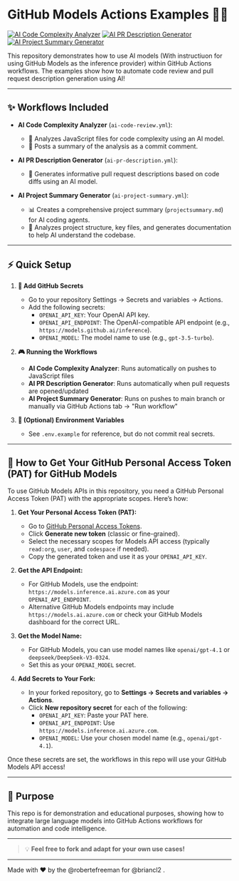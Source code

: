 # GitHub Models Actions Examples 🚀🤖

[![AI Code Complexity Analyzer](https://github.com/your-org/your-repo/actions/workflows/ai-code-review.yml/badge.svg)](../../actions/workflows/ai-code-review.yml)
[![AI PR Description Generator](https://github.com/your-org/your-repo/actions/workflows/ai-pr-description.yml/badge.svg)](../../actions/workflows/ai-pr-description.yml)
[![AI Project Summary Generator](https://github.com/your-org/your-repo/actions/workflows/ai-project-summary.yml/badge.svg)](../../actions/workflows/ai-project-summary.yml)

<!--
These badges show the status of the last workflow run (success or failure) for each workflow.
-->

This repository demonstrates how to use AI models (With instructiuon for using GitHub Models as the inference provider) within GitHub Actions workflows. The examples show how to automate code review and pull request description generation using AI!

---

## ✨ Workflows Included

- **AI Code Complexity Analyzer** (`ai-code-review.yml`):
  - 🧠 Analyzes JavaScript files for code complexity using an AI model.
  - 💬 Posts a summary of the analysis as a commit comment.

- **AI PR Description Generator** (`ai-pr-description.yml`):
  - 📝 Generates informative pull request descriptions based on code diffs using an AI model.

- **AI Project Summary Generator** (`ai-project-summary.yml`):
  - 📊 Creates a comprehensive project summary (`projectsummary.md`) for AI coding agents.
  - 🤖 Analyzes project structure, key files, and generates documentation to help AI understand the codebase.

---

## ⚡️ Quick Setup

1. **🔐 Add GitHub Secrets**
   - Go to your repository Settings → Secrets and variables → Actions.
   - Add the following secrets:
     - `OPENAI_API_KEY`: Your OpenAI API key.
     - `OPENAI_API_ENDPOINT`: The OpenAI-compatible API endpoint (e.g., `https://models.github.ai/inference`).
     - `OPENAI_MODEL`: The model name to use (e.g., `gpt-3.5-turbo`).

2. **🎮 Running the Workflows**
   - **AI Code Complexity Analyzer**: Runs automatically on pushes to JavaScript files
   - **AI PR Description Generator**: Runs automatically when pull requests are opened/updated
   - **AI Project Summary Generator**: Runs on pushes to main branch or manually via GitHub Actions tab → "Run workflow"

3. **📄 (Optional) Environment Variables**
   - See `.env.example` for reference, but do not commit real secrets.

---

## 🔑 How to Get Your GitHub Personal Access Token (PAT) for GitHub Models

To use GitHub Models APIs in this repository, you need a GitHub Personal Access Token (PAT) with the appropriate scopes. Here’s how:

1. **Get Your Personal Access Token (PAT):**
   - Go to [GitHub Personal Access Tokens](https://github.com/settings/tokens).
   - Click **Generate new token** (classic or fine-grained).
   - Select the necessary scopes for Models API access (typically `read:org`, `user`, and `codespace` if needed).
   - Copy the generated token and use it as your `OPENAI_API_KEY`.

2. **Get the API Endpoint:**
   - For GitHub Models, use the endpoint: `https://models.inference.ai.azure.com` as your `OPENAI_API_ENDPOINT`.
   - Alternative GitHub Models endpoints may include `https://models.ai.azure.com` or check your GitHub Models dashboard for the correct URL.

3. **Get the Model Name:**
   - For GitHub Models, you can use model names like `openai/gpt-4.1` or `deepseek/DeepSeek-V3-0324`.
   - Set this as your `OPENAI_MODEL` secret.

4. **Add Secrets to Your Fork:**
   - In your forked repository, go to **Settings → Secrets and variables → Actions**.
   - Click **New repository secret** for each of the following:
     - `OPENAI_API_KEY`: Paste your PAT here.
     - `OPENAI_API_ENDPOINT`: Use `https://models.inference.ai.azure.com`.
     - `OPENAI_MODEL`: Use your chosen model name (e.g., `openai/gpt-4.1`).

Once these secrets are set, the workflows in this repo will use your GitHub Models API access!

---

## 🎯 Purpose

This repo is for demonstration and educational purposes, showing how to integrate large language models into GitHub Actions workflows for automation and code intelligence.

---

> 💡 **Feel free to fork and adapt for your own use cases!**

---

Made with ❤️ by the @robertefreeman for @briancl2 .
